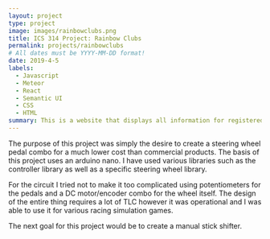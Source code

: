 ```yaml
---
layout: project
type: project
image: images/rainbowclubs.png
title: ICS 314 Project: Rainbow Clubs
permalink: projects/rainbowclubs
# All dates must be YYYY-MM-DD format!
date: 2019-4-5
labels:
  - Javascript
  - Meteor
  - React
  - Semantic UI
  - CSS
  - HTML
summary: This is a website that displays all information for registered clubs at UH Manoa.  It also has functions that allows updating club information, review clubs, and moderator capabilities.
---
```


The purpose of this project was simply the desire to create a steering wheel pedal combo for a much lower cost than commercial products.  The basis of this project uses an arduino nano.  I have used various libraries such as the controller library as well as a specific steering wheel library.  

For the circuit I tried not to make it too complicated using potentiometers for the pedals and a DC motor/encoder combo for the wheel itself.  The design of the entire thing requires a lot of TLC however it was operational and I was able to use it for various racing simulation games.

The next goal for this project would be to create a manual stick shifter.
